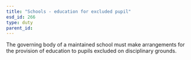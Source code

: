 ```yaml
---
title: "Schools - education for excluded pupil"
esd_id: 266
type: duty
parent_id:  
---
```


The governing body of a maintained school must make arrangements for the provision of education to pupils excluded on disciplinary grounds.

